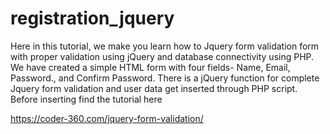 # registration_jquery
Here in this tutorial, we make you learn how to Jquery form validation form with proper validation using jQuery and database connectivity using PHP. We have created a simple HTML form with four fields- Name, Email, Password., and Confirm Password.  There is a  jQuery function for complete Jquery form validation and user data get inserted through PHP script. Before inserting
find the tutorial here

https://coder-360.com/jquery-form-validation/
